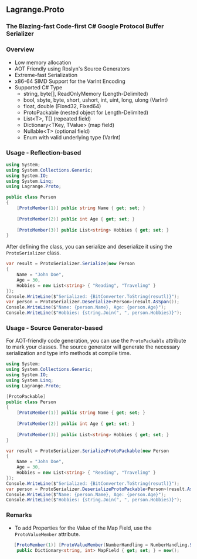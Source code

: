 ## Lagrange.Proto

### The Blazing-fast Code-first C# Google Protocol Buffer Serializer

### Overview

 + Low memory allocation
 + AOT Friendly using Roslyn's Source Generators
 + Extreme-fast Serialization
 + x86-64 SIMD Support for the VarInt Encoding
 + Supported C# Type
   + string, byte[], ReadOnlyMemory<byte> (Length-Delimited)
   + bool, sbyte, byte, short, ushort, int, uint, long, ulong (VarInt)
   + float, double (Fixed32, Fixed64)
   + ProtoPackable (nested object for Length-Delimited)
   + List\<T>, T[] (repeated field)
   + Dictionary\<TKey, TValue> (map field)
   + Nullable\<T> (optional field)
   + Enum with valid underlying type (VarInt)

### Usage - Reflection-based
```csharp
using System;
using System.Collections.Generic;
using System.IO;
using System.Linq;
using Lagrange.Proto;

public class Person
{
    [ProtoMember(1)] public string Name { get; set; }
   
    [ProtoMember(2)] public int Age { get; set; }
    
    [ProtoMember(3)] public List<string> Hobbies { get; set; }
}
```

After defining the class, you can serialize and deserialize it using the `ProtoSerializer` class.

```csharp
var result = ProtoSerializer.Serialize(new Person
{
    Name = "John Doe",
    Age = 30,
    Hobbies = new List<string> { "Reading", "Traveling" }
});
Console.WriteLine($"Serialized: {BitConverter.ToString(resutl)}");
var person = ProtoSerializer.Deserialize<Person>(result.AsSpan());
Console.WriteLine($"Name: {person.Name}, Age: {person.Age}");
Console.WriteLine($"Hobbies: {string.Join(", ", person.Hobbies)}");
```

### Usage - Source Generator-based
For AOT-friendly code generation, you can use the `ProtoPackable` attribute to mark your classes. The source generator will generate the necessary serialization and type info methods at compile time.
```csharp
using System;
using System.Collections.Generic;
using System.IO;
using System.Linq;
using Lagrange.Proto;

[ProtoPackable]
public class Person
{
    [ProtoMember(1)] public string Name { get; set; }
   
    [ProtoMember(2)] public int Age { get; set; }
    
    [ProtoMember(3)] public List<string> Hobbies { get; set; }
}

var result = ProtoSerializer.SerializeProtoPackable(new Person
{
    Name = "John Doe",
    Age = 30,
    Hobbies = new List<string> { "Reading", "Traveling" }
});
Console.WriteLine($"Serialized: {BitConverter.ToString(resutl)}");
var person = ProtoSerializer.DeserializeProtoPackable<Person>(result.AsSpan());
Console.WriteLine($"Name: {person.Name}, Age: {person.Age}");
Console.WriteLine($"Hobbies: {string.Join(", ", person.Hobbies)}");
```

### Remarks
- To add Properties for the Value of the Map Field, use the `ProtoValueMember` attribute.
```csharp
   [ProtoMember(1)] [ProtoValueMember(NumberHandling = NumberHandling.Signed)]
    public Dictionary<string, int> MapField { get; set; } = new();
```